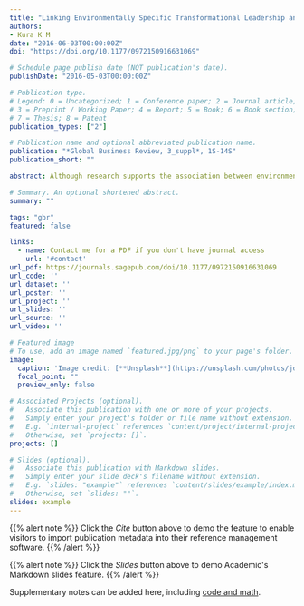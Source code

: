 ```yaml
---
title: "Linking Environmentally Specific Transformational Leadership and Environmental Concern to Green Behaviour at Work"
authors:
- Kura K M
date: "2016-06-03T00:00:00Z"
doi: "https://doi.org/10.1177/0972150916631069"

# Schedule page publish date (NOT publication's date).
publishDate: "2016-05-03T00:00:00Z"

# Publication type.
# Legend: 0 = Uncategorized; 1 = Conference paper; 2 = Journal article;
# 3 = Preprint / Working Paper; 4 = Report; 5 = Book; 6 = Book section;
# 7 = Thesis; 8 = Patent
publication_types: ["2"]

# Publication name and optional abbreviated publication name.
publication: "*Global Business Review, 3_suppl*, 1S-14S"
publication_short: ""

abstract: Although research supports the association between environmentally specific transformational leadership and employees’ green behaviour, the role of environmental concern in this relation is less understood. This study examined the possible mediating influence of environmental concern in the relation between environmentally specific transformational leadership and green behaviour at work among a sample of 171 public sector employees in Nigeria using a partial least square structural equation modelling (PLS-SEM). Results revealed that after controlling for age, education and gender, environmentally specific transformational leadership has a significant positive relationship with environmental concern, which in turn predicted the green behaviour at work in a positive direction. The results further revealed that environmental concern mediated the relationship between environmentally specific transformational leadership and green behaviour at work.

# Summary. An optional shortened abstract.
summary: ""

tags: "gbr"
featured: false

links:
  - name: Contact me for a PDF if you don't have journal access
    url: '#contact'
url_pdf: https://journals.sagepub.com/doi/10.1177/0972150916631069
url_code: ''
url_dataset: ''
url_poster: ''
url_project: ''
url_slides: ''
url_source: ''
url_video: ''

# Featured image
# To use, add an image named `featured.jpg/png` to your page's folder. 
image:
  caption: 'Image credit: [**Unsplash**](https://unsplash.com/photos/jdD8gXaTZsc)'
  focal_point: ""
  preview_only: false

# Associated Projects (optional).
#   Associate this publication with one or more of your projects.
#   Simply enter your project's folder or file name without extension.
#   E.g. `internal-project` references `content/project/internal-project/index.md`.
#   Otherwise, set `projects: []`.
projects: []

# Slides (optional).
#   Associate this publication with Markdown slides.
#   Simply enter your slide deck's filename without extension.
#   E.g. `slides: "example"` references `content/slides/example/index.md`.
#   Otherwise, set `slides: ""`.
slides: example
---
```


{{% alert note %}}
Click the *Cite* button above to demo the feature to enable visitors to import publication metadata into their reference management software.
{{% /alert %}}

{{% alert note %}}
Click the *Slides* button above to demo Academic's Markdown slides feature.
{{% /alert %}}

Supplementary notes can be added here, including [code and math](https://sourcethemes.com/academic/docs/writing-markdown-latex/).

